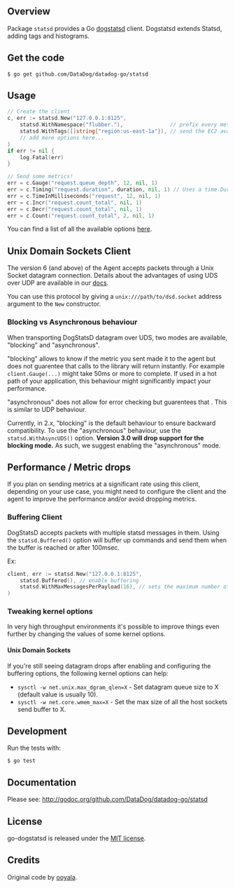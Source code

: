 ## Overview

Package `statsd` provides a Go [dogstatsd](http://docs.datadoghq.com/guides/dogstatsd/) client.  Dogstatsd extends Statsd, adding tags
and histograms.

## Get the code

    $ go get github.com/DataDog/datadog-go/statsd

## Usage

```go
// Create the client
c, err := statsd.New("127.0.0.1:8125",
	statsd.WithNamespace("flubber."),               // prefix every metric with the app name
    statsd.WithTags([]string{"region:us-east-1a"}), // send the EC2 availability zone as a tag with every metric
    // add more options here...
)
if err != nil {
	log.Fatal(err)
}

// Send some metrics!
err = c.Gauge("request.queue_depth", 12, nil, 1)
err = c.Timing("request.duration", duration, nil, 1) // Uses a time.Duration!
err = c.TimeInMilliseconds("request", 12, nil, 1)
err = c.Incr("request.count_total", nil, 1)
err = c.Decr("request.count_total", nil, 1)
err = c.Count("request.count_total", 2, nil, 1)
```

You can find a list of all the available options [here](https://godoc.org/github.com/DataDog/datadog-go/statsd#Option).

## Unix Domain Sockets Client

The version 6 (and above) of the Agent accepts packets through a Unix Socket datagram connection.
Details about the advantages of using UDS over UDP are available in our [docs](https://docs.datadoghq.com/developers/dogstatsd/unix_socket/).

You can use this protocol by giving a `unix:///path/to/dsd.socket` address argument to the `New` constructor.

### Blocking vs Asynchronous behaviour

When transporting DogStatsD datagram over UDS, two modes are available, "blocking" and "asynchronous".

"blocking" allows to know if the metric you sent made it to the agent but does not guarentee that calls to the library will return instantly. For example `client.Gauge(...)` might take 50ms or more to complete. If used in a hot path of your application, this behaviour might significantly impact your performance.

"asynchronous" does not allow for error checking but guarentees that . This is similar to UDP behaviour.

Currently, in 2.x, "blocking" is the default behaviour to ensure backward compatibility. To use the "asynchronous" behaviour, use the `statsd.WithAsyncUDS()` option.
**Version 3.0 will drop support for the blocking mode.** As such, we suggest enabling the "asynchronous" mode.

## Performance / Metric drops

If you plan on sending metrics at a significant rate using this client, depending on your use case, you might need to configure the client and the agent to improve the performance and/or avoid dropping metrics.

### Buffering Client

DogStatsD accepts packets with multiple statsd messages in them. Using the `statsd.Buffered()` option will buffer up commands and send them when the buffer is reached or after 100msec.

Ex:
```go
client, err := statsd.New("127.0.0.1:8125",
    statsd.Buffered(), // enable buffering
    statsd.WithMaxMessagesPerPayload(16), // sets the maximum number of messages in a single datagram
)
```

### Tweaking kernel options

In very high throughput environments it's possible to improve things even further by changing the values of some kernel options.

#### Unix Domain Sockets

If you're still seeing datagram drops after enabling and configuring the buffering options, the following kernel options can help:
- `sysctl -w net.unix.max_dgram_qlen=X` - Set datagram queue size to X (default value is usually 10).
- `sysctl -w net.core.wmem_max=X` - Set the max size of all the host sockets send buffer to X.

## Development

Run the tests with:

    $ go test

## Documentation

Please see: http://godoc.org/github.com/DataDog/datadog-go/statsd

## License

go-dogstatsd is released under the [MIT license](http://www.opensource.org/licenses/mit-license.php).

## Credits

Original code by [ooyala](https://github.com/ooyala/go-dogstatsd).
